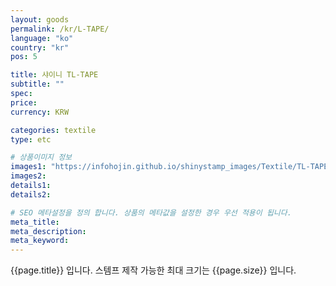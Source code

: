 ```yaml
---
layout: goods
permalink: /kr/L-TAPE/
language: "ko"
country: "kr"
pos: 5

title: 샤이니 TL-TAPE
subtitle: ""
spec: 
price: 
currency: KRW

categories: textile
type: etc

# 상품이미지 정보
images1: "https://infohojin.github.io/shinystamp_images/Textile/TL-TAPE/TL-TAPE_1.jpg"
images2:
details1:
details2:    

# SEO 메타설정을 정의 합니다. 상품의 메타값을 설정한 경우 우선 적용이 됩니다.
meta_title: 
meta_description:
meta_keyword:
---
```


{{page.title}} 입니다. 스템프 제작 가능한 최대 크기는 {{page.size}} 입니다.